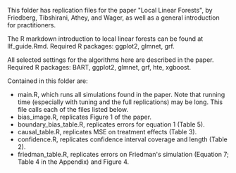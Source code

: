 This folder has replication files for the paper "Local Linear Forests", by Friedberg, Tibshirani, Athey, and Wager, as well as a general introduction for practitioners.

The R markdown introduction to local linear forests can be found at llf_guide.Rmd. 
Required R packages: ggplot2, glmnet, grf.

All selected settings for the algorithms here are described in the paper.
Required R packages: BART, ggplot2, glmnet, grf, hte, xgboost.

Contained in this folder are:
* main.R, which runs all simulations found in the paper. Note that running time
(especially with tuning and the full replications) may be long. This file calls each of the files listed below.
* bias_image.R, replicates Figure 1 of the paper.
* boundary_bias_table.R, replicates errors for equation 1 (Table 5).
* causal_table.R, replicates MSE on treatment effects (Table 3).
* confidence.R, replicates confidence interval coverage and length (Table 2).
* friedman_table.R, replicates errors on Friedman's simulation (Equation 7; Table 4 in the Appendix) and Figure 4.
